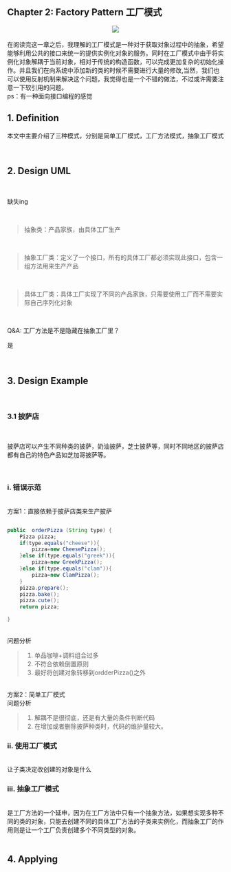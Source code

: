 ## Chapter 2: Factory Pattern 工厂模式
<div align=center>
	<img src="./image/chapter-2/0.jpg" width="">
</div>


</br>
在阅读完这一章之后，我理解的工厂模式是一种对于获取对象过程中的抽象，希望能够利用公共的接口来统一的提供实例化对象的服务。同时在工厂模式中由于将实例化对象解耦于当前对象，相对于传统的构造函数，可以完成更加复杂的初始化操作。并且我们在向系统中添加新的类的时候不需要进行大量的修改,当然，我们也可以使用反射机制来解决这个问题，我觉得也是一个不错的做法，不过或许需要注意一下软引用的问题。

</br>
ps：有一种面向接口编程的感觉

</br>

## 1. Definition
本文中主要介绍了三种模式，分别是简单工厂模式，工厂方法模式，抽象工厂模式


</br>

## 2. Design UML

</br>

缺失ing

</br>

> 抽象类：产品家族，由具体工厂生产


</br>

> 抽象工厂类：定义了一个接口，所有的具体工厂都必须实现此接口，包含一组方法用来生产产品

</br>

> 具体工厂类：具体工厂实现了不同的产品家族，只需要使用工厂而不需要实际自己序列化对象

</br>

Q&A: 工厂方法是不是隐藏在抽象工厂里？

是

</br>

## 3. Design Example

</br>

### 3.1 披萨店

</br>

披萨店可以产生不同种类的披萨，奶油披萨，芝士披萨等，同时不同地区的披萨店都有自己的特色产品如芝加哥披萨等。

</br>

### i. 错误示范
</br>
方案1：直接依赖于披萨店类来生产披萨

```Java

public  orderPizza (String type) {
    Pizza pizza;
    if(type.equals("cheese")){
        pizza=new CheesePizza();
    }else if(type.equals("greek")){
        pizza=new GreekPizza();
    }else if(type.equals("clam")){
        pizza=new ClamPizza();
    }
    pizza.prepare();
    pizza.bake();
    pizza.cute();
    return pizza;

}
```


</br>
问题分析

</br>

> 1. 单品咖啡+调料组合过多
> 2. 不符合依赖倒置原则
> 3. 最好将创建对象转移到ordderPizza()之外

</br>
方案2：简单工厂模式

</br>
问题分析

</br>

> 1. 解耦不是很彻底，还是有大量的条件判断代码
> 2. 在增加或者删除披萨种类时，代码的维护量较大。

### ii. 使用工厂模式

</br>
让子类决定改创建的对象是什么

### iii. 抽象工厂模式

</br>
是工厂方法的一个延申，因为在工厂方法中只有一个抽象方法，如果想实现多种不同的类的对象，只能去创建不同的具体工厂方法的子类来实例化，而抽象工厂的作用则是让一个工厂负责创建多个不同类型的对象。
</br>


</br>

## 4. Applying
</br>


